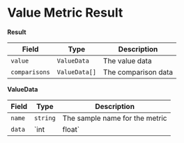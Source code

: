 # Value Metric Result

<nav-back />

**Result**

| Field         | Type          | Description         |
| ------------- | ------------- | ------------------- |
| `value`       | `ValueData`   | The value data      |
| `comparisons` | `ValueData[]` | The comparison data |


**ValueData**

| Field  | Type        | Description                     |
| ------ | ----------- | ------------------------------- |
| `name` | `string`    | The sample name for the metric  |
| `data` | `int|float` | The sample/aggregate data value |

